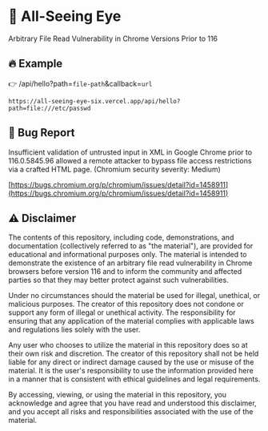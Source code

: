 # 👀 All-Seeing Eye

Arbitrary File Read Vulnerability in Chrome Versions Prior to 116

## 🔥 Example

👉 /api/hello?path=`file-path`&callback=`url`

```
https://all-seeing-eye-six.vercel.app/api/hello?path=file:///etc/passwd
```

## 🐛 Bug Report

Insufficient validation of untrusted input in XML in Google Chrome prior to 116.0.5845.96 allowed a remote attacker to bypass file access restrictions via a crafted HTML page. (Chromium security severity: Medium)

[https://bugs.chromium.org/p/chromium/issues/detail?id=1458911](https://bugs.chromium.org/p/chromium/issues/detail?id=1458911)

## ⚠️ Disclaimer

The contents of this repository, including code, demonstrations, and documentation (collectively referred to as "the material"), are provided for educational and informational purposes only. The material is intended to demonstrate the existence of an arbitrary file read vulnerability in Chrome browsers before version 116 and to inform the community and affected parties so that they may better protect against such vulnerabilities.

Under no circumstances should the material be used for illegal, unethical, or malicious purposes. The creator of this repository does not condone or support any form of illegal or unethical activity. The responsibility for ensuring that any application of the material complies with applicable laws and regulations lies solely with the user.

Any user who chooses to utilize the material in this repository does so at their own risk and discretion. The creator of this repository shall not be held liable for any direct or indirect damage caused by the use or misuse of the material. It is the user's responsibility to use the information provided here in a manner that is consistent with ethical guidelines and legal requirements.

By accessing, viewing, or using the material in this repository, you acknowledge and agree that you have read and understood this disclaimer, and you accept all risks and responsibilities associated with the use of the material.
